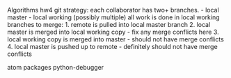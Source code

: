 Algorithms hw4
git strategy:
  each collaborator has two+ branches.
    - local master
    - local working (possibly multiple)
  all work is done in local working branches
  to merge:
    1. remote is pulled into local master branch
    2. local master is merged into local working copy
      - fix any merge conflicts here
    3. local working copy is merged into master
      - should not have merge conflicts
    4. local master is pushed up to remote
      - definitely should not have merge conflicts

atom packages
  python-debugger
